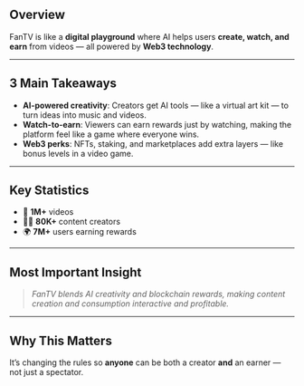 ## Overview
FanTV is like a **digital playground** where AI helps users **create, watch, and earn** from videos — all powered by **Web3 technology**.

---

## 3 Main Takeaways
- **AI-powered creativity**: Creators get AI tools — like a virtual art kit — to turn ideas into music and videos.
- **Watch-to-earn**: Viewers can earn rewards just by watching, making the platform feel like a game where everyone wins.
- **Web3 perks**: NFTs, staking, and marketplaces add extra layers — like bonus levels in a video game.

---

## Key Statistics
- 🎥 **1M+** videos  
- 👩‍🎨 **80K+** content creators  
- 🌍 **7M+** users earning rewards

---

## Most Important Insight
> *FanTV blends AI creativity and blockchain rewards, making content creation and consumption interactive and profitable.*

---

## Why This Matters
It’s changing the rules so **anyone** can be both a creator **and** an earner — not just a spectator.
